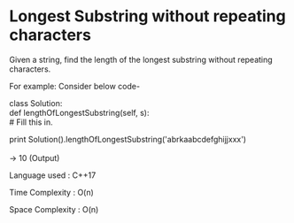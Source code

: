 # Longest Substring without repeating characters

Given a string, find the length of the longest substring without repeating characters.<br>

For example:
Consider below code- 

  class Solution:<br>
    def lengthOfLongestSubstring(self, s):<br>
      # Fill this in.<br>

  print Solution().lengthOfLongestSubstring('abrkaabcdefghijjxxx')<br>
<br>
-> 10 (Output)

Language used : C++17 

Time Complexity : O(n)

Space Complexity : O(n)

